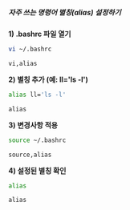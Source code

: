 ##### 자주 쓰는 명령어 별칭(alias) 설정하기 #####

**1) .bashrc 파일 열기**

```bash
vi ~/.bashrc
```

```tech
vi,alias
```

**2) 별칭 추가 (예: ll='ls -l')**

```bash
alias ll='ls -l'
```

```tech
alias
```

**3) 변경사항 적용**

```bash
source ~/.bashrc
```

```tech
source,alias
```

**4) 설정된 별칭 확인**

```bash
alias
```

```tech
alias
```
